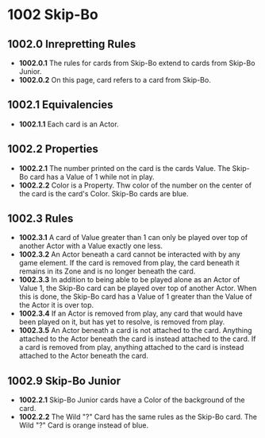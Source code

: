 # 1002 Skip-Bo

## 1002.0 Inrepretting Rules
* **1002.0.1** The rules for cards from Skip-Bo extend to cards from Skip-Bo Junior.
* **1002.0.2** On this page, card refers to a card from Skip-Bo.

## 1002.1 Equivalencies
* **1002.1.1** Each card is an Actor.

## 1002.2 Properties
* **1002.2.1** The number printed on the card is the cards Value.  The Skip-Bo card has a Value of 1 while not in play.
* **1002.2.2** Color is a Property.  Thw color of the number on the center of the card is the card's Color.  Skip-Bo cards are blue.

## 1002.3 Rules
* **1002.3.1** A card of Value greater than 1 can only be played over top of another Actor with a Value exactly one less.
* **1002.3.2** An Actor beneath a card cannot be interacted with by any game element.  If the card is removed from play, the card beneath it remains in its Zone and is no longer beneath the card.
* **1002.3.3** In addition to being able to be played alone as an Actor of Value 1, the Skip-Bo card can be played over top of another Actor.  When this is done, the Skip-Bo card has a Value of 1 greater than the Value of the Actor it is over top.
* **1002.3.4** If an Actor is removed from play, any card that would have been played on it, but has yet to resolve, is removed from play.
* **1002.3.5** An Actor beneath a card is not attached to the card.  Anything attached to the Actor beneath the card is instead attached to the card.  If a card is removed from play, anything attached to the card is instead attached to the Actor beneath the card.

## 1002.9 Skip-Bo Junior
* **1002.2.1** Skip-Bo Junior cards have a Color of the background of the card.
* **1002.2.2** The Wild "?" Card has the same rules as the Skip-Bo card.  The Wild "?" Card is orange instead of blue.